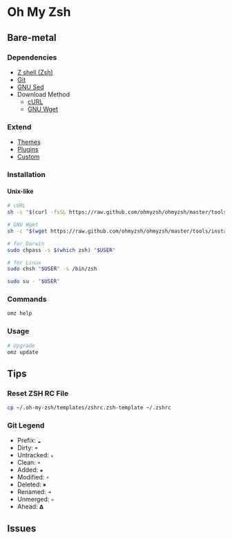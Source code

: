 # Oh My Zsh

<!--
https://github.com/superbrothers/zsh-kubectl-prompt
-->

## Bare-metal

### Dependencies

- [Z shell (Zsh)](/zsh.md)
- [Git](/git/README.md)
- [GNU Sed](/gnu-sed.md)
- Download Method
  - [cURL](/curl.md)
  - [GNU Wget](/gnu-wget.md)

### Extend

- [Themes](/oh-my-zsh/themes.md)
- [Plugins](/oh-my-zsh/plugins.md)
- [Custom](/oh-my-zsh/custom.md)

### Installation

#### Unix-like

```sh
# cURL
sh -c "$(curl -fsSL https://raw.github.com/ohmyzsh/ohmyzsh/master/tools/install.sh)"

# GNU Wget
sh -c "$(wget https://raw.github.com/ohmyzsh/ohmyzsh/master/tools/install.sh -O -)"
```

```sh
# for Darwin
sudo chpass -s $(which zsh) "$USER"

# for Linux
sudo chsh "$USER" -s /bin/zsh
```

```sh
sudo su - "$USER"
```

### Commands

```sh
omz help
```

### Usage

```sh
# Upgrade
omz update
```

<!-- ### Issues -->

<!-- #### LDAP Users

```log
Changing shell for ?.
chsh: user "?" does not exist.
```

```sh
# Check if exists
grep "$USER" /etc/passwd
```

```sh
cat << \EOF >> ~/.bash_profile

if ($?prompt) then
  exec /usr/bin/zsh -l
  export SHELL=/usr/bin/zsh
endif
EOF
```

```sh
sudo su - "$USER"
``` -->

## Tips

### Reset ZSH RC File

```sh
cp ~/.oh-my-zsh/templates/zshrc.zsh-template ~/.zshrc
```

### Git Legend

- Prefix: `☁`
- Dirty: `☂`
- Untracked: `✭`
- Clean: `☀`
- Added: `✚`
- Modified: `⚡`
- Deleted: `✖`
- Renamed: `➜`
- Unmerged: `♒`
- Ahead: `𝝙`

## Issues

<!-- ### Insecure completion-dependent directories detected

```sh
compaudit | xargs chmod g-w,o-w

chmod 755 /usr/local/share/zsh
chmod 755 /usr/local/share/zsh/site-functions
``` -->
